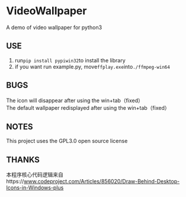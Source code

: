 # VideoWallpaper  
A demo of video wallpaper for python3  

## USE  
1. run`pip install pypiwin32`to install the library  
2. if you want run example.py, move`ffplay.exe`into`./ffmpeg-win64`  

## BUGS  
The icon will disappear after using the win+tab（fixed）  
The default wallpaper redisplayed after using the win+tab（fixed）  

## NOTES  
This project uses the GPL3.0 open source license 

## THANKS  
本程序核心代码逻辑来自https://www.codeproject.com/Articles/856020/Draw-Behind-Desktop-Icons-in-Windows-plus 
